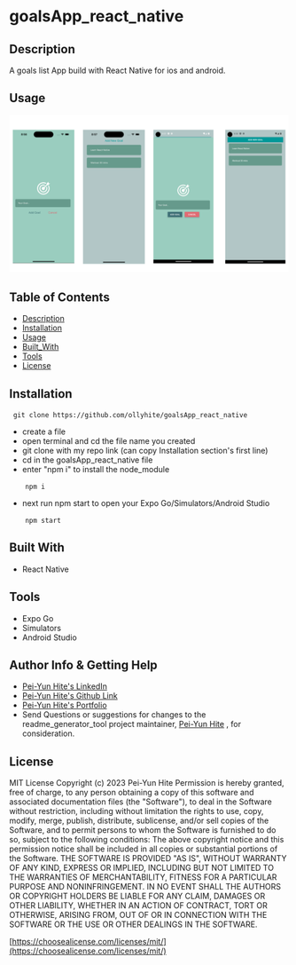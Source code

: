 # goalsApp_react_native

## Description

A goals list App build with React Native for ios and android.

## Usage

![screenshot](./assets/images/goals_app.png)

## Table of Contents

- [Description](#description)
- [Installation](#installation)
- [Usage](#usage)
- [Built_With](#built-with)
- [Tools](#tools)
- [License](#license)

## Installation

```
 git clone https://github.com/ollyhite/goalsApp_react_native
```

- create a file
- open terminal and cd the file name you created
- git clone with my repo link (can copy Installation section's first line)
- cd in the goalsApp_react_native file
- enter "npm i" to install the node_module

```
    npm i
```

- next run npm start to open your Expo Go/Simulators/Android Studio

```
    npm start
```

## Built With

- React Native

## Tools

- Expo Go
- Simulators
- Android Studio

## Author Info & Getting Help

- [Pei-Yun Hite's LinkedIn](https://www.linkedin.com/in/peiyunhite/)
- [Pei-Yun Hite's Github Link](https://github.com/ollyhite)
- [Pei-Yun Hite's Portfolio](https://www.peiyunhite.com/)
- Send Questions or suggestions for changes to the readme_generator_tool project maintainer, [Pei-Yun Hite](mailto:peiyunhite@gmail.com?subject=[GitHub]%20employee_organizer%20) , for consideration.

## License

MIT License
Copyright (c) 2023 Pei-Yun Hite
Permission is hereby granted, free of charge, to any person obtaining a copy of this software and associated documentation files (the "Software"), to deal in the Software without restriction, including without limitation the rights to use, copy, modify, merge, publish, distribute, sublicense, and/or sell copies of the Software, and to permit persons to whom the Software is furnished to do so, subject to the following conditions:
The above copyright notice and this permission notice shall be included in all copies or substantial portions of the Software.
THE SOFTWARE IS PROVIDED "AS IS", WITHOUT WARRANTY OF ANY KIND, EXPRESS OR IMPLIED, INCLUDING BUT NOT LIMITED TO THE WARRANTIES OF MERCHANTABILITY, FITNESS FOR A PARTICULAR PURPOSE AND NONINFRINGEMENT. IN NO EVENT SHALL THE AUTHORS OR COPYRIGHT HOLDERS BE LIABLE FOR ANY CLAIM, DAMAGES OR OTHER LIABILITY, WHETHER IN AN ACTION OF CONTRACT, TORT OR OTHERWISE, ARISING FROM, OUT OF OR IN CONNECTION WITH THE SOFTWARE OR THE USE OR OTHER DEALINGS IN THE SOFTWARE.

[https://choosealicense.com/licenses/mit/](https://choosealicense.com/licenses/mit/)
